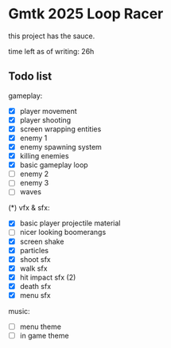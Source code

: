 # Gmtk 2025 Loop Racer

this project has the sauce.

time left as of writing: 26h

## Todo list

gameplay:
- [x] player movement
- [x] player shooting
- [x] screen wrapping entities
- [x] enemy 1
- [x] enemy spawning system
- [x] killing enemies
- [x] basic gameplay loop
- [ ] enemy 2
- [ ] enemy 3
- [ ] waves

(*) vfx & sfx:
- [x] basic player projectile material
- [ ] nicer looking boomerangs
- [x] screen shake
- [x] particles
- [x] shoot sfx
- [x] walk sfx
- [x] hit impact sfx (2)
- [x] death sfx
- [x] menu sfx

music:
- [ ] menu theme
- [ ] in game theme
